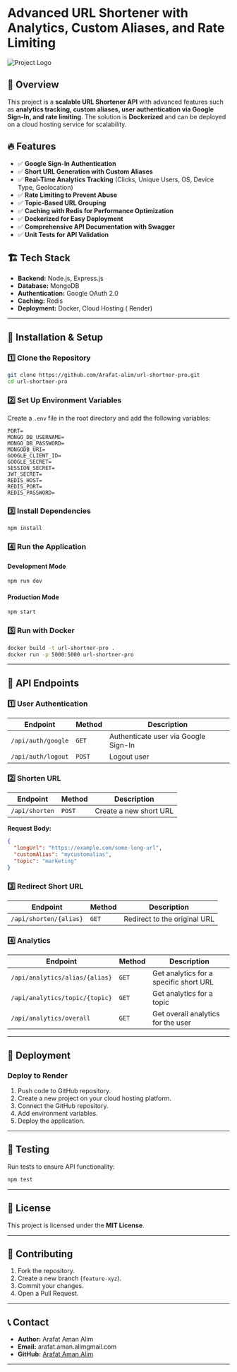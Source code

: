 # Advanced URL Shortener with Analytics, Custom Aliases, and Rate Limiting

![Project Logo](https://res.cloudinary.com/cocoder/image/upload/v1738152945/Projects/url_shortner/url-shortner_obfbk3.png)

## 🚀 Overview

This project is a **scalable URL Shortener API** with advanced features such as **analytics tracking, custom aliases, user authentication via Google Sign-In, and rate limiting**. The solution is **Dockerized** and can be deployed on a cloud hosting service for scalability.

## 🔥 Features

- ✅ **Google Sign-In Authentication**
- ✅ **Short URL Generation with Custom Aliases**
- ✅ **Real-Time Analytics Tracking** (Clicks, Unique Users, OS, Device Type, Geolocation)
- ✅ **Rate Limiting to Prevent Abuse**
- ✅ **Topic-Based URL Grouping**
- ✅ **Caching with Redis for Performance Optimization**
- ✅ **Dockerized for Easy Deployment**
- ✅ **Comprehensive API Documentation with Swagger**
- ✅ **Unit Tests for API Validation**

## 🏗️ Tech Stack

- **Backend:** Node.js, Express.js
- **Database:** MongoDB
- **Authentication:** Google OAuth 2.0
- **Caching:** Redis
- **Deployment:** Docker, Cloud Hosting ( Render)
  <!-- - **API Documentation:** Swagger -->
  <!-- - **Testing:** Jest / Mocha -->

---

## 📌 Installation & Setup

### 1️⃣ Clone the Repository

```bash
git clone https://github.com/Arafat-alim/url-shortner-pro.git
cd url-shortner-pro
```

### 2️⃣ Set Up Environment Variables

Create a `.env` file in the root directory and add the following variables:

```env
PORT=
MONGO_DB_USERNAME=
MONGO_DB_PASSWORD=
MONGODB_URI=
GOOGLE_CLIENT_ID=
GOOGLE_SECRET=
SESSION_SECRET=
JWT_SECRET=
REDIS_HOST=
REDIS_PORT=
REDIS_PASSWORD=
```

### 3️⃣ Install Dependencies

```bash
npm install
```

### 4️⃣ Run the Application

#### Development Mode

```bash
npm run dev
```

#### Production Mode

```bash
npm start
```

### 5️⃣ Run with Docker

```bash
docker build -t url-shortner-pro .
docker run -p 5000:5000 url-shortner-pro
```

---

## 📌 API Endpoints

### 1️⃣ **User Authentication**

| Endpoint           | Method | Description                          |
| ------------------ | ------ | ------------------------------------ |
| `/api/auth/google` | `GET`  | Authenticate user via Google Sign-In |
| `/api/auth/logout` | `POST` | Logout user                          |

### 2️⃣ **Shorten URL**

| Endpoint       | Method | Description            |
| -------------- | ------ | ---------------------- |
| `/api/shorten` | `POST` | Create a new short URL |

**Request Body:**

```json
{
  "longUrl": "https://example.com/some-long-url",
  "customAlias": "mycustomalias",
  "topic": "marketing"
}
```

### 3️⃣ **Redirect Short URL**

| Endpoint               | Method | Description                  |
| ---------------------- | ------ | ---------------------------- |
| `/api/shorten/{alias}` | `GET`  | Redirect to the original URL |

### 4️⃣ **Analytics**

| Endpoint                       | Method | Description                            |
| ------------------------------ | ------ | -------------------------------------- |
| `/api/analytics/alias/{alias}` | `GET`  | Get analytics for a specific short URL |
| `/api/analytics/topic/{topic}` | `GET`  | Get analytics for a topic              |
| `/api/analytics/overall`       | `GET`  | Get overall analytics for the user     |

---

## 🚀 Deployment

### **Deploy to Render**

1. Push code to GitHub repository.
2. Create a new project on your cloud hosting platform.
3. Connect the GitHub repository.
4. Add environment variables.
5. Deploy the application.

---

## 🧪 Testing

Run tests to ensure API functionality:

```bash
npm test
```

---

## 📜 License

This project is licensed under the **MIT License**.

---

## 🤝 Contributing

1. Fork the repository.
2. Create a new branch (`feature-xyz`).
3. Commit your changes.
4. Open a Pull Request.

---

## 📞 Contact

- **Author:** Arafat Aman Alim
- **Email:** arafat.aman.alimgmail.com
- **GitHub:** [Arafat Aman Alim](https://github.com/arafat-alim)
<!-- - **Live Demo:** [Live URL](https://your-live-app.com) -->

---

